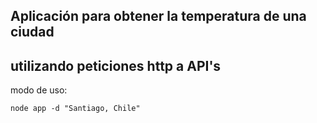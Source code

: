 ## Aplicación para obtener la temperatura de una ciudad
## utilizando peticiones http a API's


modo de uso:

`node app -d "Santiago, Chile"`